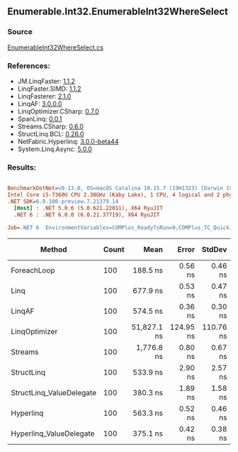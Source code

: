 ﻿## Enumerable.Int32.EnumerableInt32WhereSelect

### Source
[EnumerableInt32WhereSelect.cs](../LinqBenchmarks/Enumerable/Int32/EnumerableInt32WhereSelect.cs)

### References:
- JM.LinqFaster: [1.1.2](https://www.nuget.org/packages/JM.LinqFaster/1.1.2)
- LinqFaster.SIMD: [1.1.2](https://www.nuget.org/packages/LinqFaster.SIMD/1.0.3)
- LinqFasterer: [2.1.0](https://www.nuget.org/packages/LinqFasterer/2.1.0)
- LinqAF: [3.0.0.0](https://www.nuget.org/packages/LinqAF/3.0.0.0)
- LinqOptimizer.CSharp: [0.7.0](https://www.nuget.org/packages/LinqOptimizer.CSharp/0.7.0)
- SpanLinq: [0.0.1](https://www.nuget.org/packages/SpanLinq/0.0.1)
- Streams.CSharp: [0.6.0](https://www.nuget.org/packages/Streams.CSharp/0.6.0)
- StructLinq.BCL: [0.26.0](https://www.nuget.org/packages/StructLinq/0.26.0)
- NetFabric.Hyperlinq: [3.0.0-beta44](https://www.nuget.org/packages/NetFabric.Hyperlinq/3.0.0-beta44)
- System.Linq.Async: [5.0.0](https://www.nuget.org/packages/System.Linq.Async/5.0.0)

### Results:
``` ini

BenchmarkDotNet=v0.13.0, OS=macOS Catalina 10.15.7 (19H1323) [Darwin 19.6.0]
Intel Core i5-7360U CPU 2.30GHz (Kaby Lake), 1 CPU, 4 logical and 2 physical cores
.NET SDK=6.0.100-preview.7.21379.14
  [Host] : .NET 5.0.6 (5.0.621.22011), X64 RyuJIT
  .NET 6 : .NET 6.0.0 (6.0.21.37719), X64 RyuJIT

Job=.NET 6  EnvironmentVariables=COMPlus_ReadyToRun=0,COMPlus_TC_QuickJitForLoops=1,COMPlus_TieredPGO=1  Runtime=.NET 6.0  

```
|                   Method | Count |        Mean |     Error |    StdDev |          Ratio | RatioSD |   Gen 0 | Gen 1 | Gen 2 | Allocated |
|------------------------- |------ |------------:|----------:|----------:|---------------:|--------:|--------:|------:|------:|----------:|
|              ForeachLoop |   100 |    188.5 ns |   0.56 ns |   0.46 ns |       baseline |         |  0.0191 |     - |     - |      40 B |
|                     Linq |   100 |    677.9 ns |   0.53 ns |   0.47 ns |   3.60x slower |   0.01x |  0.0763 |     - |     - |     160 B |
|                   LinqAF |   100 |    574.5 ns |   0.36 ns |   0.30 ns |   3.05x slower |   0.01x |  0.0191 |     - |     - |      40 B |
|            LinqOptimizer |   100 | 51,827.1 ns | 124.95 ns | 110.76 ns | 275.04x slower |   0.95x | 14.9536 |     - |     - |  31,276 B |
|                  Streams |   100 |  1,776.8 ns |   0.80 ns |   0.67 ns |   9.43x slower |   0.02x |  0.3548 |     - |     - |     744 B |
|               StructLinq |   100 |    533.9 ns |   2.90 ns |   2.57 ns |   2.83x slower |   0.01x |  0.0458 |     - |     - |      96 B |
| StructLinq_ValueDelegate |   100 |    380.3 ns |   1.89 ns |   1.58 ns |   2.02x slower |   0.01x |  0.0191 |     - |     - |      40 B |
|                Hyperlinq |   100 |    563.3 ns |   0.52 ns |   0.46 ns |   2.99x slower |   0.01x |  0.0191 |     - |     - |      40 B |
|  Hyperlinq_ValueDelegate |   100 |    375.1 ns |   0.42 ns |   0.38 ns |   1.99x slower |   0.01x |  0.0191 |     - |     - |      40 B |
